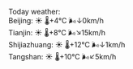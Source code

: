 Today weather:  
Beijing: ☀️ 🌡️+4°C 🌬️↓0km/h  
Tianjin: ☀️ 🌡️+8°C 🌬️↘15km/h  
Shijiazhuang: ☀️ 🌡️+12°C 🌬️↓1km/h  
Tangshan: ☀️ 🌡️+10°C 🌬️↙5km/h  
